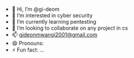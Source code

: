 - 👋 Hi, I’m @gi-deom
- 👀 I’m interested in cyber security 
- 🌱 I’m currently learning pentesting
- 💞️ I’m looking to collaborate on any project in cs
- 📫 gideonmwangi2001@gmail.com
- 😄 Pronouns: 
- ⚡ Fun fact: ...

<!---
gi-deom/gi-deom is a ✨ special ✨ repository because its `README.md` (this file) appears on your GitHub profile.
You can click the Preview link to take a look at your changes.
--->
